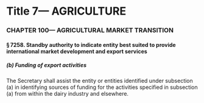 
# Title 7— AGRICULTURE
### CHAPTER 100— AGRICULTURAL MARKET TRANSITION
#### § 7258. Standby authority to indicate entity best suited to provide international market development and export services
##### (b) Funding of export activities

The Secretary shall assist the entity or entities identified under subsection (a) in identifying sources of funding for the activities specified in subsection (a) from within the dairy industry and elsewhere.
